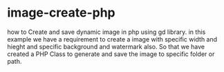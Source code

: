 # image-create-php
 how to Create and save dynamic image in php using gd library. in this example we have a requirement to create a image with specific width and hieght and specific background and watermark also. So that we have created a PHP Class to generate and save the image to specific folder or path.

